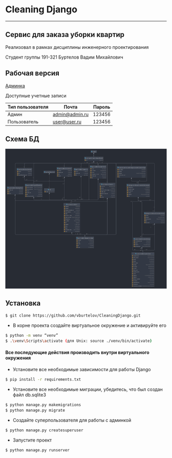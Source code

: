 # Cleaning Django 
____

## Сервис для заказа уборки квартир

Реализовал в рамках дисциплины инженерного проектирования 

Студент группы 191-321 Буртелов Вадим Михайлович

## Рабочая версия
[Админка](http://cleaning.std-1887.ist.mospolytech.ru/admin)

Доступные учетные записи

| Тип пользователя | Почта          | Пароль |
| ---------------- | -------------- | ------ |
| Админ            | admin@admin.ru | 123456 |
| Пользователь     | user@user.ru   | 123456 |


## Схема БД

<img src="DB_Diagram.png" width="512"/>

## Установка
```sh
$ git clone https://github.com/vburtelov/CleaningDjango.git
```
* В корне проекта создайте виртуальное окружение и активируйте его
```sh
$ python -m venv “venv”
$ .\venv\Scripts\activate (для Unix: source ./venv/bin/activate)
```
#### Все последующие действия производить внутри виртуального окружения

* Установите все необходимые зависимости для работы Django

```sh
$ pip install -r requirements.txt
```

* Установите все необходимые миграции, убедитесь, что был создан файл db.sqlite3

```sh
$ python manage.py makemigrations
$ python manage.py migrate
```

* Создайте суперпользователя для работы с админкой

```sh
$ python manage.py createsuperuser
```

* Запустите проект

```sh
$ python manage.py runserver
```
